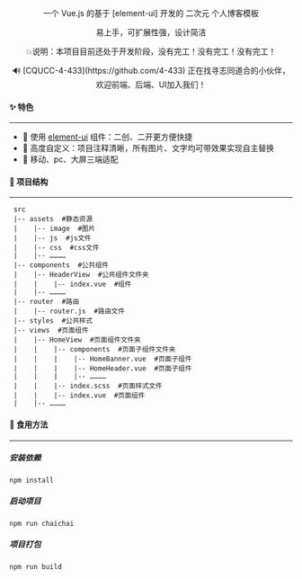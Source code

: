 
<p align="center">一个 Vue.js 的基于 [element-ui] 开发的 二次元 个人博客模板</p>

<p align="center">
易上手，可扩展性强，设计简洁
</p>

<p align="center">
💥说明：本项目目前还处于开发阶段，没有完工！没有完工！没有完工！
</p>

<p align="center">
🔊 [CQUCC-4-433](https://github.com/4-433) 正在找寻志同道合的小伙伴，欢迎前端、后端、UI加入我们！
</p>

#### ✨ **特色**

------

- 🎏 使用 [element-ui](https://github.com/ElemeFE/element) 组件：二创、二开更方便快捷
- 🎄 高度自定义：项目注释清晰，所有图片、文字均可带效果实现自主替换
- 🎸 移动、pc、大屏三端适配

#### 🌵 **项目结构**

------

  ```
   src
   |-- assets  #静态资源
   |    |-- image  #图片
   |    |-- js  #js文件
   |    |-- css  #css文件
   |    |-- …………
   |-- components  #公共组件
   |    |-- HeaderView  #公共组件文件夹
   |    |    |-- index.vue  #组件
   |    |-- …………
   |-- router  #路由
   |    |-- router.js  #路由文件
   |-- styles  #公共样式
   |-- views  #页面组件
   |    |-- HomeView  #页面组件文件夹
   |    |    |-- components  #页面子组件文件夹
   |    |    |    |-- HomeBanner.vue  #页面子组件
   |    |    |    |-- HomeHeader.vue  #页面子组件
   |    |    |    |-- …………
   |    |    |-- index.scss  #页面样式文件
   |    |    |-- index.vue  #页面组件
   |    |-- …………
  ```

#### 🚀 **食用方法**

------

##### 安装依赖
```
npm install
```

##### 启动项目
```
npm run chaichai
```

##### 项目打包
```
npm run build
```
